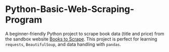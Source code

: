 # Python-Basic-Web-Scraping-Program
A beginner-friendly Python project to scrape book data (title and price) from the sandbox website [Books to Scrape](http://books.toscrape.com/). This project is perfect for learning `requests`, `BeautifulSoup`, and data handling with `pandas`.
